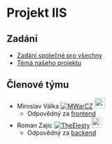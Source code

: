 
# Projekt IIS


## Zadání
- [Zadání společné pro všechny](zadani_obecne.md)
- [Témá našeho projektu](zadani_tema.md)


## Členové týmu
- Miroslav Válka [![MWarCZ][github icon]](https://github.com/MWarCZ) [<img src='https://www.vutbr.cz/images/favicon_ostra.ico' width='24' />](https://www.vutbr.cz/lide/miroslav-valka-196460)
  - Odpovědný za [frontend](frondend)
- Roman Zajíc [![TheElesty][github icon]](https://github.com/TheElesty) [<img src='https://www.vutbr.cz/images/favicon_ostra.ico' width='24' />](https://www.vutbr.cz/lide/roman-zajic-196116)
  - Odpovědný za [backend](backend)


[github icon]: https://cdn1.iconfinder.com/data/icons/simple-icons/24/github-24-black.png
